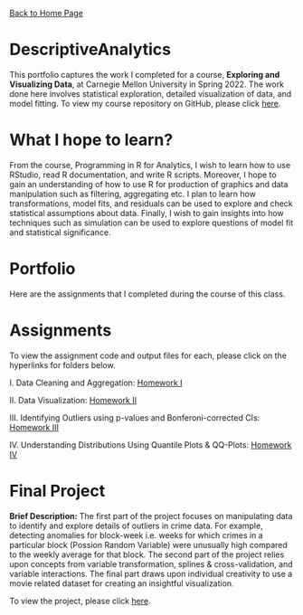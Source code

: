[Back to Home Page](https://mhmirza.github.io/mhmirza/)

# DescriptiveAnalytics

This portfolio captures the work I completed for a course, **Exploring and Visualizing Data**, at Carnegie Mellon University in Spring 2022. The work done here involves statistical exploration, detailed visualization of data, and model fitting. To view my course repository on GitHub, please click [here](https://github.com/mhmirza/DescriptiveAnalytics).

# What I hope to learn?

From the course, Programming in R for Analytics, I wish to learn how to use RStudio, read R documentation, and write R scripts. Moreover, I hope to gain an understanding of how to use R for production of graphics and data manipulation such as filtering, aggregating etc. I plan to learn how transformations, model fits, and residuals can be used to explore and check statistical assumptions about data. Finally, I wish to gain insights into how techniques such as simulation can be used to explore questions of model fit and statistical significance.

# Portfolio

Here are the assignments that I completed during the course of this class. 

# Assignments

To view the assignment code and output files for each, please click on the hyperlinks for folders below. 

I. Data Cleaning and Aggregation: [Homework I](https://github.com/mhmirza/DescriptiveAnalytics/tree/main/hw%201)

II. Data Visualization: [Homework II](https://github.com/mhmirza/DescriptiveAnalytics/tree/main/hw%202)

III. Identifying Outliers using p-values and Bonferoni-corrected CIs: [Homework III](https://github.com/mhmirza/DescriptiveAnalytics/tree/main/hw%203)

IV. Understanding Distributions Using Quantile Plots & QQ-Plots: [Homework IV](https://github.com/mhmirza/DescriptiveAnalytics/tree/main/hw%204)

# Final Project

**Brief Description:** The first part of the project focuses on manipulating data to identify and explore details of outliers in crime data. For example, detecting anomalies for block-week i.e. weeks for which crimes in a particular block (Possion Random Variable) were unusually high compared to the weekly average for that block. The second part of the project relies upon concepts from variable transformation, splines & cross-validation, and variable interactions. The final part draws upon individual creativity to use a movie related dataset for creating an insightful visualization.   

To view the project, please click [here](https://github.com/mhmirza/DescriptiveAnalytics/tree/main/Project). 
